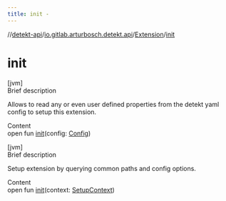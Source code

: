 ```yaml
---
title: init -
---
```

//[detekt-api](../../index.md)/[io.gitlab.arturbosch.detekt.api](../index.md)/[Extension](index.md)/[init](init.md)



# init  
[jvm]  
Brief description  


Allows to read any or even user defined properties from the detekt yaml config to setup this extension.

  
Content  
open fun [init](init.md)(config: [Config](../-config/index.md))  


[jvm]  
Brief description  


Setup extension by querying common paths and config options.

  
Content  
open fun [init](init.md)(context: [SetupContext](../-setup-context/index.md))  



